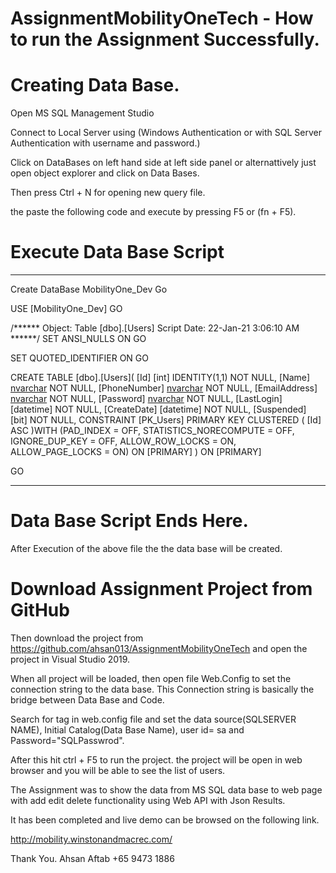 # AssignmentMobilityOneTech - How to run the Assignment Successfully.


# Creating Data Base.


Open MS SQL Management Studio

Connect to Local Server using (Windows Authentication or with SQL Server Authentication with username and password.)

Click on DataBases on left hand side at left side panel or alternattively just open object explorer and click on Data Bases.

Then press Ctrl + N for opening new query file. 

the paste the following code and execute by pressing F5 or (fn + F5). 

# Execute Data Base Script
---------------------------------------------------------------------

Create DataBase MobilityOne_Dev
Go

USE [MobilityOne_Dev]
GO

/****** Object:  Table [dbo].[Users]    Script Date: 22-Jan-21 3:06:10 AM ******/
SET ANSI_NULLS ON
GO

SET QUOTED_IDENTIFIER ON
GO

CREATE TABLE [dbo].[Users](
	[Id] [int] IDENTITY(1,1) NOT NULL,
	[Name] [nvarchar](32) NOT NULL,
	[PhoneNumber] [nvarchar](16) NOT NULL,
	[EmailAddress] [nvarchar](38) NOT NULL,
	[Password] [nvarchar](42) NOT NULL,
	[LastLogin] [datetime] NOT NULL,
	[CreateDate] [datetime] NOT NULL,
	[Suspended] [bit] NOT NULL,
 CONSTRAINT [PK_Users] PRIMARY KEY CLUSTERED 
(
	[Id] ASC
)WITH (PAD_INDEX = OFF, STATISTICS_NORECOMPUTE = OFF, IGNORE_DUP_KEY = OFF, ALLOW_ROW_LOCKS = ON, ALLOW_PAGE_LOCKS = ON) ON [PRIMARY]
) ON [PRIMARY]

GO

----------------------------------------------------------------------------
# Data Base Script Ends Here.

After Execution of the above file the the data base will be created.

# Download Assignment Project from GitHub

Then download the project from https://github.com/ahsan013/AssignmentMobilityOneTech and open the project in Visual Studio 2019.

When all project will be loaded, then open file Web.Config to set the connection string to the data base. This Connection string is basically the bridge between Data Base
and Code.

Search for <connectionStrings> tag in web.config file and set the data source(SQLSERVER NAME), Initial Catalog(Data Base Name), user id= sa and Password="SQLPasswrod". 

After this hit ctrl + F5 to run the project. the project will be open in web browser and you will be able to see the list of users.

The Assignment was to show the data from MS SQL data base to web page with add edit delete functionality using Web API with Json Results.

It has been completed and live demo can be browsed on the following link.

http://mobility.winstonandmacrec.com/

Thank You.
Ahsan Aftab
+65 9473 1886



